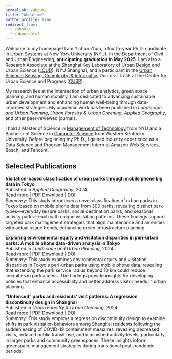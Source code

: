 ```yaml
---
permalink: /about/
title: "About me"
author_profile: true
redirect_from: 
  - /about/
  - /about.html
---
```


Welcome to my homepage! I am Yichun Zhou, a fourth-year Ph.D. candidate in [Urban Systems](https://engineering.nyu.edu/academics/programs/urban-systems-phd) at New York University (NYU), in the Department of Civil and Urban Engineering, **anticipating graduation in May 2025**. I am also a Research Associate at the Shanghai Key Laboratory of Urban Design and Urban Science ([LOUD](https://urban.shanghai.nyu.edu/)), NYU Shanghai, and a participant in the [Urban Science: Sensing, Complexity, & Informatics](https://engineering.nyu.edu/urban-science-sensing-complexity-informatics-doctoral-track) Doctoral Track at the Center for Urban Science and Progress ([CUSP](https://engineering.nyu.edu/research-innovation/centers/cusp)).

My research lies at the intersection of urban analytics, green space planning, and human mobility. I am dedicated to advancing sustainable urban development and enhancing human well-being through data-informed strategies. My academic work has been published in *Landscape and Urban Planning*, *Urban Forestry & Urban Greening*, *Applied Geography*, and other peer-reviewed journals.

I hold a Master of Science in [Management of Technology](https://engineering.nyu.edu/academics/programs/management-technology-ms-campus) from NYU and a Bachelor of Science in [Computer Science](https://www.wku.edu/cs/) from Western Kentucky University. Before beginning my Ph.D., I gained industry experience as a Data Science and Program Management Intern at Amazon Web Services, Bosch, and Tencent.


## Selected Publications

**Visitation-based classification of urban parks through mobile phone big data in Tokyo** \
Published in *Applied Geography*, 2024.  \
[Read more](https://yichunzhou12.github.io/publication/2024-5-17-ag-visitation-based-classification) \| [PDF Download](http://yichunzhou12.github.io/files/visitation-base%20classification.pdf)  \| [DOI](https://doi.org/10.1016/j.apgeog.2024.103300) \
*Summary:* This study introduces a novel classification of urban parks in Tokyo based on mobile phone data from 300 parks, revealing distinct park types—everyday leisure parks, social destination parks, and seasonal activity parks—each with unique visitation patterns. These findings support targeted park management strategies that align maintenance and amenities with actual usage trends, enhancing green infrastructure planning.

**Exploring environmental equity and visitation disparities in peri-urban parks: A mobile phone data-driven analysis in Tokyo** \
Published in *Landscape and Urban Planning*, 2024.  \
[Read more](https://yichunzhou12.github.io/publication/2024-4-30-lup-peri-urban-park) \| [PDF Download](http://yichunzhou12.github.io/files/LUP_peri%20urban%20park.pdf)  \| [DOI](https://doi.org/10.1016/j.landurbplan.2024.105104) \
*Summary:* This study examines environmental equity and visitation disparities in Tokyo's peri-urban parks using mobile phone data, revealing that extending the park service radius beyond 10 km could reduce inequities in park access. The findings provide insights for developing policies that enhance accessibility and better address visitor needs in urban planning.


**“Unfenced” parks and residents’ visit patterns: A regression discontinuity design in Shanghai** \
Published in <i>Urban Forestry & Urban Greening</i>, 2024.\
[Read more](https://yichunzhou12.github.io/publication/2024-07-23-ufug-unfenced-park) \| [PDF Download](https://www.yichunzhou.com/files/LUP_peri%20urban%20park.pdf) \| [DOI](https://doi.org/10.1016/j.ufug.2024.128459) \
*Summary:* This study employs a regression discontinuity design to examine shifts in park visitation behaviors among Shanghai residents following the sudden easing of COVID-19 containment measures, revealing decreased visits, reduced public transit use, and diminished activity levels, particularly in larger parks and community greenspaces. These insights inform greenspace management strategies during transitional post-pandemic periods.
